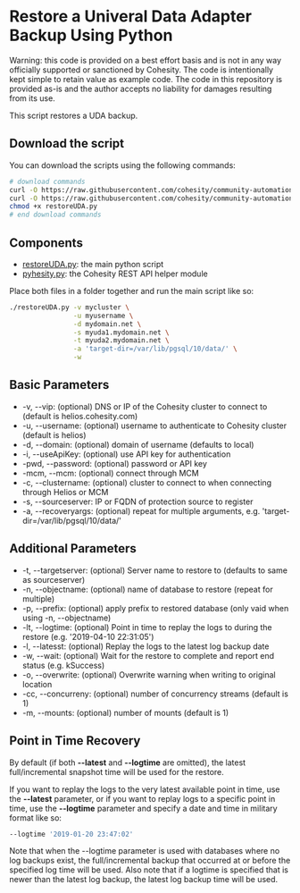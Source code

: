 # Restore a Univeral Data Adapter Backup Using Python

Warning: this code is provided on a best effort basis and is not in any way officially supported or sanctioned by Cohesity. The code is intentionally kept simple to retain value as example code. The code in this repository is provided as-is and the author accepts no liability for damages resulting from its use.

This script restores a UDA backup.

## Download the script

You can download the scripts using the following commands:

```bash
# download commands
curl -O https://raw.githubusercontent.com/cohesity/community-automation-samples/main/python/restoreUDA/restoreUDA.py
curl -O https://raw.githubusercontent.com/cohesity/community-automation-samples/main/python/pyhesity.py
chmod +x restoreUDA.py
# end download commands
```

## Components

* [restoreUDA.py](https://raw.githubusercontent.com/cohesity/community-automation-samples/main/python/restoreUDA/restoreUDA.py): the main python script
* [pyhesity.py](https://raw.githubusercontent.com/cohesity/community-automation-samples/main/python/pyhesity/pyhesity.py): the Cohesity REST API helper module

Place both files in a folder together and run the main script like so:

```bash
./restoreUDA.py -v mycluster \
                -u myusername \
                -d mydomain.net \
                -s myuda1.mydomain.net \
                -t myuda2.mydomain.net \
                -a 'target-dir=/var/lib/pgsql/10/data/' \
                -w
```

## Basic Parameters

* -v, --vip: (optional) DNS or IP of the Cohesity cluster to connect to (default is helios.cohesity.com)
* -u, --username: (optional) username to authenticate to Cohesity cluster (default is helios)
* -d, --domain: (optional) domain of username (defaults to local)
* -i, --useApiKey: (optional) use API key for authentication
* -pwd, --password: (optional) password or API key
* -mcm, --mcm: (optional) connect through MCM
* -c, --clustername: (optional) cluster to connect to when connecting through Helios or MCM
* -s, --sourceserver: IP or FQDN of protection source to register
* -a, --recoveryargs: (optional) repeat for multiple arguments, e.g. 'target-dir=/var/lib/pgsql/10/data/'

## Additional Parameters

* -t, --targetserver: (optional) Server name to restore to (defaults to same as sourceserver)
* -n, --objectname: (optional) name of database to restore (repeat for multiple)
* -p, --prefix: (optional) apply prefix to restored database (only vaid when using -n, --objectname)
* -lt, --logtime: (optional) Point in time to replay the logs to during the restore (e.g. '2019-04-10 22:31:05')
* -l, --latesst: (optional) Replay the logs to the latest log backup date
* -w, --wait: (optional) Wait for the restore to complete and report end status (e.g. kSuccess)
* -o, --overwrite: (optional) Overwrite warning when writing to original location
* -cc, --concurreny: (optional) number of concurrency streams (default is 1)
* -m, --mounts: (optional) number of mounts (default is 1)

## Point in Time Recovery

By default (if both **--latest** and **--logtime** are omitted), the latest full/incremental snapshot time will be used for the restore.

If you want to replay the logs to the very latest available point in time, use the **--latest** parameter, or if you want to replay logs to a specific point in time, use the **--logtime** parameter and specify a date and time in military format like so:

```bash
--logtime '2019-01-20 23:47:02'
```

Note that when the --logtime parameter is used with databases where no log backups exist, the full/incremental backup that occurred at or before the specified log time will be used. Also note that if a logtime is specified that is newer than the latest log backup, the latest log backup time will be used.
